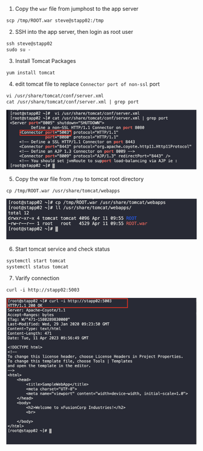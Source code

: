 1. Copy the `war` file from jumphost to the app server
```
scp /tmp/ROOT.war steve@stapp02:/tmp
```

2. SSH into the app server, then login as root user
```
ssh steve@stapp02
sudo su -
```

3. Install Tomcat Packages
```
yum install tomcat
```

4. edit tomcat file to replace `Connector port of non-ssl` port
```
vi /usr/share/tomcat/conf/server.xml
cat /usr/share/tomcat/conf/server.xml | grep port
```
![](./img/1.png)

5. Copy the war file from `/tmp` to tomcat root directory
```
cp /tmp/ROOT.war /usr/share/tomcat/webapps
```
![](./img/2.png)

6. Start tomcat service and check status
```
systemctl start tomcat
systemctl status tomcat
```

7. Varify connection
```
curl -i http://stapp02:5003
```
![](./img/3.png)
